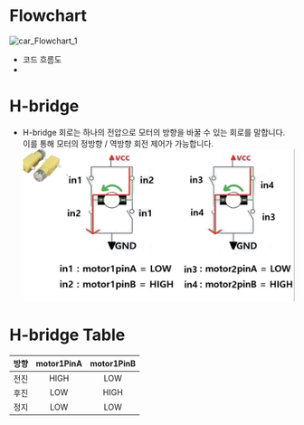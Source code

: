 # Flowchart
![car_Flowchart_1](https://github.com/Seasoning3/Cluster/blob/main/img/car_flowchart_1.png)
- 코드 흐름도
- 
# H-bridge
- H-bridge 회로는 하나의 전압으로 모터의 방향을 바꿀 수 있는 회로를 말합니다.<br>이를 통해 모터의 정방향 / 역방향 회전 제어가 가능합니다.
![H-bridge](https://github.com/Seasoning3/Cluster/blob/main/img/IMG_0493.jpeg)

# H-bridge Table
| 방향 | motor1PinA | motor1PinB |
|:-:|:-:|:-:|
| 전진 | HIGH | LOW |
| 후진 | LOW | HIGH |
| 정지 | LOW | LOW |
